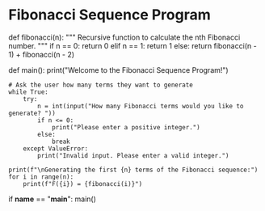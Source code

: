 # Fibonacci Sequence Program

def fibonacci(n):
    """
    Recursive function to calculate the nth Fibonacci number.
    """
    if n == 0:
        return 0
    elif n == 1:
        return 1
    else:
        return fibonacci(n - 1) + fibonacci(n - 2)

def main():
    print("Welcome to the Fibonacci Sequence Program!")
    
    # Ask the user how many terms they want to generate
    while True:
        try:
            n = int(input("How many Fibonacci terms would you like to generate? "))
            if n <= 0:
                print("Please enter a positive integer.")
            else:
                break
        except ValueError:
            print("Invalid input. Please enter a valid integer.")
    
    print(f"\nGenerating the first {n} terms of the Fibonacci sequence:")
    for i in range(n):
        print(f"F({i}) = {fibonacci(i)}")


if __name__ == "__main__":
    main()
